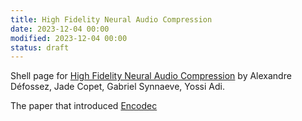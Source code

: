 ```yaml
---
title: High Fidelity Neural Audio Compression
date: 2023-12-04 00:00
modified: 2023-12-04 00:00
status: draft
---
```


Shell page for [High Fidelity Neural Audio Compression](https://arxiv.org/pdf/2210.13438.pdf) by Alexandre Défossez, Jade Copet, Gabriel Synnaeve, Yossi Adi.

The paper that introduced [Encodec](../../../../permanent/encodec.md)